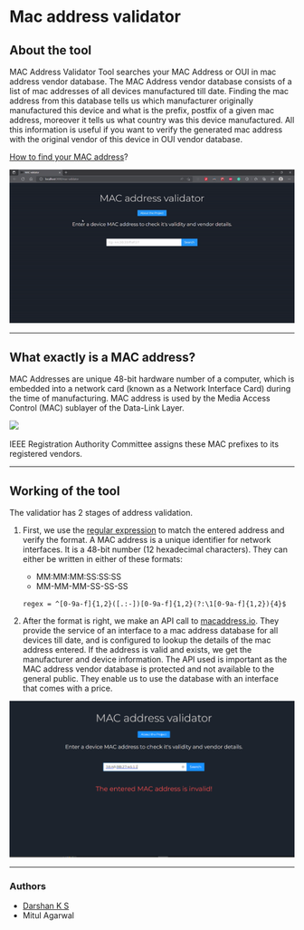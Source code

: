 # Mac address validator

## About the tool
MAC Address Validator Tool searches your MAC Address or OUI in mac address vendor database. The MAC Address vendor database consists of a list of mac addresses of all devices manufactured till date. Finding the mac address from this database tells us which manufacturer originally manufactured this device and what is the prefix, postfix of a given mac address, moreover it tells us what country was this device manufactured. All this information is useful if you want to verify the generated mac address with the original vendor of this device in OUI vendor database.

[How to find your MAC address](https://www.cmu.edu/computing/services/endpoint/network-access/mac-address.html)?

![successful run gif](https://raw.githubusercontent.com/darshan-k-s/mac-validator/main/src/assets/run.gif)


---

## What exactly is a MAC address?
MAC Addresses are unique 48-bit hardware number of a computer, which is embedded into a network card (known as a Network Interface Card) during the time of manufacturing. MAC address is used by the Media Access Control (MAC) sublayer of the Data-Link Layer. 

![](https://media.geeksforgeeks.org/wp-content/uploads/mac.jpg)

IEEE Registration Authority Committee assigns these MAC prefixes to its registered vendors. 

---

## Working of the tool

The validatior has 2 stages of address validation.

1. First, we use the [regular expression](https://developer.mozilla.org/en-US/docs/Web/JavaScript/Guide/Regular_Expressions) to match the entered address and verify the format. A MAC address is a unique identifier for network interfaces. It is a 48-bit number (12 hexadecimal characters). They can either be written in either of these formats:
    - MM:MM:MM:SS:SS:SS
    - MM-MM-MM-SS-SS-SS

    ```
    regex = ^[0-9a-f]{1,2}([.:-])[0-9a-f]{1,2}(?:\1[0-9a-f]{1,2}){4}$
    ```

2. After the format is right, we make an API call to [macaddress.io](https://macaddress.io/api). They provide the service of an interface to a mac address database for all devices till date, and is configured to lookup the details of the mac address entered. If the address is valid and exists, we get the manufacturer and device information. The API used is important as the MAC address vendor database is protected and not available to the general public. They enable us to use the database with an interface that comes with a price.


![not found result](https://raw.githubusercontent.com/darshan-k-s/mac-validator/main/src/assets/errorCapture.PNG)

---

### Authors
- [Darshan K S](https://github.com/darshan-k-s)
- Mitul Agarwal